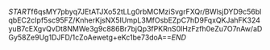 $START$f6qsMY7pbyq7JEtATJXo52tLLg0rbMCMziSvgrFXQr/BWlsjDYD9c56blqbEC2cIpf5sc95FZ/KnherKjsNX5IUmpL3MfOsbEZpC7hD9FqxQKJahFK324yuB7cEXgvQvDt8NMWe3g9c886Br7bjQp3fPKRnS0lHzFzfh0eZu7O7nAw/aDGy58Ze9Ug1DJFD/1cZoAewetg+eKc1be73doA==$END$